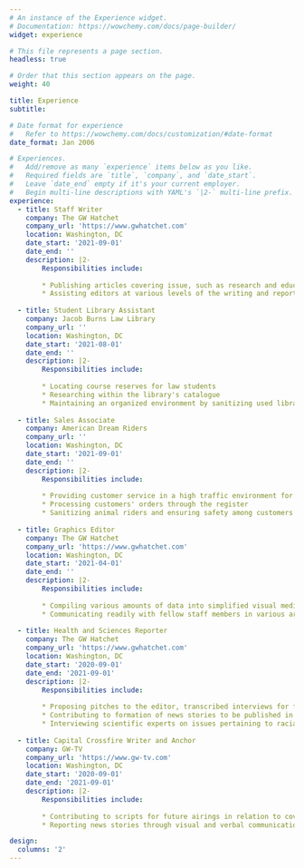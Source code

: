 ```yaml
---
# An instance of the Experience widget.
# Documentation: https://wowchemy.com/docs/page-builder/
widget: experience

# This file represents a page section.
headless: true

# Order that this section appears on the page.
weight: 40

title: Experience
subtitle:

# Date format for experience
#   Refer to https://wowchemy.com/docs/customization/#date-format
date_format: Jan 2006

# Experiences.
#   Add/remove as many `experience` items below as you like.
#   Required fields are `title`, `company`, and `date_start`.
#   Leave `date_end` empty if it's your current employer.
#   Begin multi-line descriptions with YAML's `|2-` multi-line prefix.
experience:
  - title: Staff Writer
    company: The GW Hatchet
    company_url: 'https://www.gwhatchet.com'
    location: Washington, DC
    date_start: '2021-09-01'
    date_end: ''
    description: |2-
        Responsibilities include:
        
        * Publishing articles covering issue, such as research and education, on a weekly deadline
        * Assisting editors at various levels of the writing and reporting process, including research, data analysis, in-person reporting, transcription, and interviewing
        
  - title: Student Library Assistant
    company: Jacob Burns Law Library
    company_url: ''
    location: Washington, DC
    date_start: '2021-08-01'
    date_end: ''
    description: |2-
        Responsibilities include:
        
        * Locating course reserves for law students
        * Researching within the library's catalogue
        * Maintaining an organized environment by sanitizing used library materials and workspaces while ensuring shelves are arranged properly
        
  - title: Sales Associate
    company: American Dream Riders
    company_url: ''
    location: Washington, DC
    date_start: '2021-09-01'
    date_end: ''
    description: |2-
        Responsibilities include:
        
        * Providing customer service in a high traffic environment for 40 hours per week
        * Processing customers' orders through the register
        * Sanitizing animal riders and ensuring safety among customers throughout the entertainment space
        
  - title: Graphics Editor
    company: The GW Hatchet
    company_url: 'https://www.gwhatchet.com'
    location: Washington, DC
    date_start: '2021-04-01'
    date_end: ''
    description: |2-
        Responsibilities include:
        
        * Compiling various amounts of data into simplified visual media and data visualizations including infographics, bar graphs, pie charts, maps, and other forms of visual communication
        * Communicating readily with fellow staff members in various areas of the newspaper while producing visual media to be published on a deadline
        
  - title: Health and Sciences Reporter
    company: The GW Hatchet
    company_url: 'https://www.gwhatchet.com'
    location: Washington, DC
    date_start: '2020-09-01'
    date_end: '2021-09-01'
    description: |2-
        Responsibilities include:
        
        * Proposing pitches to the editor, transcribed interviews for fellow reporters
        * Contributing to formation of news stories to be published in topics including scientific research and coverage of the COVID-19 pandemic
        * Interviewing scientific experts on issues pertaining to racial inequities within medical care during the COVID-19 pandemic
        
  - title: Capital Crossfire Writer and Anchor
    company: GW-TV
    company_url: 'https://www.gw-tv.com'
    location: Washington, DC
    date_start: '2020-09-01'
    date_end: '2021-09-01'
    description: |2-
        Responsibilities include:
        
        * Contributing to scripts for future airings in relation to covering events surrounding the White House and the 2020 elections
        * Reporting news stories through visual and verbal communication to be broadcast on YouTube, Instagram, and on the station's website

design:
  columns: '2'
---
```

